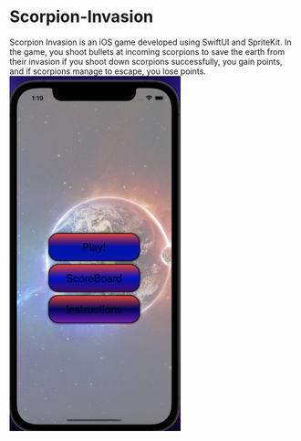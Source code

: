 # Scorpion-Invasion
Scorpion Invasion is an iOS game developed using SwiftUI and SpriteKit.
In the game, you shoot bullets at incoming scorpions to save the earth from their invasion
if you shoot down scorpions successfully, you gain points, and if scorpions manage to escape, you lose points.
<img src="A4/documentation/Screen Shot 2022-01-24 at 1.19.47 AM.png" width="300"/>
